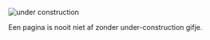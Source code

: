 ![under construction](./media/under-construction.gif)

Een pagina is nooit niet af zonder under-construction gifje. 
